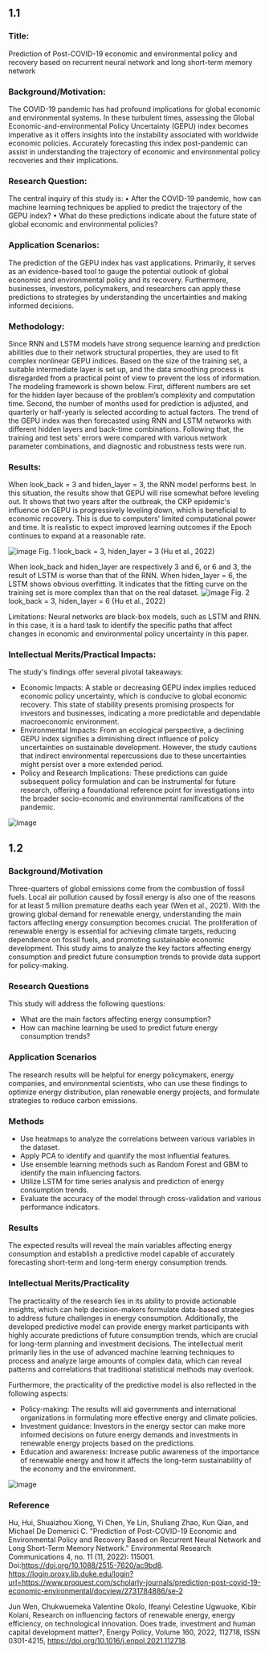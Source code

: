 ## 1.1
### Title: 
Prediction of Post-COVID-19 economic and environmental policy and recovery based on recurrent neural network and long short-term memory network 

### Background/Motivation:
The COVID-19 pandemic has had profound implications for global economic and environmental systems. In these turbulent times, assessing the Global Economic-and-environmental Policy Uncertainty (GEPU) index becomes imperative as it offers insights into the instability associated with worldwide economic policies. Accurately forecasting this index post-pandemic can assist in understanding the trajectory of economic and environmental policy recoveries and their implications.

### Research Question:
The central inquiry of this study is: 
•	After the COVID-19 pandemic, how can machine learning techniques be applied to predict the trajectory of the GEPU index?
•	What do these predictions indicate about the future state of global economic and environmental policies?

### Application Scenarios:
The prediction of the GEPU index has vast applications. Primarily, it serves as an evidence-based tool to gauge the potential outlook of global economic and environmental policy and its recovery. Furthermore, businesses, investors, policymakers, and researchers can apply these predictions to strategies by understanding the uncertainties and making informed decisions.

### Methodology:
Since RNN and LSTM models have strong sequence learning and prediction abilities due to their network structural properties, they are used to fit complex nonlinear GEPU indices. Based on the size of the training set, a suitable intermediate layer is set up, and the data smoothing process is disregarded from a practical point of view to prevent the loss of information. The modeling framework is shown below. First, different numbers are set for the hidden layer because of the problem’s complexity and computation time. Second, the number of months used for prediction is adjusted, and quarterly or half-yearly is selected according to actual factors. The trend of the GEPU index was then forecasted using RNN and LSTM networks with different hidden layers and back-time combinations. Following that, the training and test sets' errors were compared with various network parameter combinations, and diagnostic and robustness tests were run.

### Results:
When look_back = 3 and hiden_layer = 3, the RNN model performs best. In this situation, the results show that GEPU will rise somewhat before leveling out. It shows that two years after the outbreak, the CKP epidemic's influence on GEPU is progressively leveling down, which is beneficial to economic recovery. This is due to computers' limited computational power and time. It is realistic to expect improved learning outcomes if the Epoch continues to expand at a reasonable rate. 

![image](part1_1.png)
Fig. 1 look_back = 3, hiden_layer = 3 (Hu et al., 2022)

When look_back and hiden_layer  are respectively 3 and 6, or 6 and 3, the result of LSTM is worse than that of the RNN. When hiden_layer = 6, the LSTM shows obvious overfitting. It indicates that the fitting curve on the training set is more complex than that on the real dataset. 
![image](part1_2.png)
Fig. 2 look_back = 3, hiden_layer = 6 (Hu et al., 2022)

Limitations: Neural networks are black-box models, such as LSTM and RNN. In this case, it is a hard task to identify the specific paths that affect changes in economic and environmental policy uncertainty in this paper. 

### Intellectual Merits/Practical Impacts:
The study's findings offer several pivotal takeaways:
- Economic Impacts: A stable or decreasing GEPU index implies reduced economic policy uncertainty, which is conducive to global economic recovery. This state of stability presents promising prospects for investors and businesses, indicating a more predictable and dependable macroeconomic environment.
- Environmental Impacts: From an ecological perspective, a declining GEPU index signifies a diminishing direct influence of policy uncertainties on sustainable development. However, the study cautions that indirect environmental repercussions due to these uncertainties might persist over a more extended period.
- Policy and Research Implications: These predictions can guide subsequent policy formulation and can be instrumental for future research, offering a foundational reference point for investigations into the broader socio-economic and environmental ramifications of the pandemic.

![image](PredictionEco.png)

## 1.2

### Background/Motivation

Three-quarters of global emissions come from the combustion of fossil fuels. Local air pollution caused by fossil energy is also one of the reasons for at least 5 million premature deaths each year (Wen et al., 2021). With the growing global demand for renewable energy, understanding the main factors affecting energy consumption becomes crucial. The proliferation of renewable energy is essential for achieving climate targets, reducing dependence on fossil fuels, and promoting sustainable economic development. This study aims to analyze the key factors affecting energy consumption and predict future consumption trends to provide data support for policy-making.

### Research Questions

This study will address the following questions:
- What are the main factors affecting energy consumption?
- How can machine learning be used to predict future energy consumption trends?

### Application Scenarios

The research results will be helpful for energy policymakers, energy companies, and environmental scientists, who can use these findings to optimize energy distribution, plan renewable energy projects, and formulate strategies to reduce carbon emissions.

### Methods

- Use heatmaps to analyze the correlations between various variables in the dataset.
- Apply PCA to identify and quantify the most influential features.
- Use ensemble learning methods such as Random Forest and GBM to identify the main influencing factors.
- Utilize LSTM for time series analysis and prediction of energy consumption trends.
- Evaluate the accuracy of the model through cross-validation and various performance indicators.

### Results

The expected results will reveal the main variables affecting energy consumption and establish a predictive model capable of accurately forecasting short-term and long-term energy consumption trends.

### Intellectual Merits/Practicality

The practicality of the research lies in its ability to provide actionable insights, which can help decision-makers formulate data-based strategies to address future challenges in energy consumption. Additionally, the developed predictive model can provide energy market participants with highly accurate predictions of future consumption trends, which are crucial for long-term planning and investment decisions. The intellectual merit primarily lies in the use of advanced machine learning techniques to process and analyze large amounts of complex data, which can reveal patterns and correlations that traditional statistical methods may overlook.

Furthermore, the practicality of the predictive model is also reflected in the following aspects:

- Policy-making: The results will aid governments and international organizations in formulating more effective energy and climate policies.
- Investment guidance: Investors in the energy sector can make more informed decisions on future energy demands and investments in renewable energy projects based on the predictions.
- Education and awareness: Increase public awareness of the importance of renewable energy and how it affects the long-term sustainability of the economy and the environment.

![image](SustainableEnergy.png)

### Reference
Hu, Hui, Shuaizhou Xiong, Yi Chen, Ye Lin, Shuliang Zhao, Kun Qian, and Michael De Domenici C. "Prediction of Post-COVID-19 Economic and Environmental Policy and Recovery Based on Recurrent Neural Network and Long Short-Term Memory Network." Environmental Research Communications 4, no. 11 (11, 2022): 115001. Doi:https://doi.org/10.1088/2515-7620/ac9bd8. https://login.proxy.lib.duke.edu/login?url=https://www.proquest.com/scholarly-journals/prediction-post-covid-19-economic-environmental/docview/2731784886/se-2

Jun Wen, Chukwuemeka Valentine Okolo, Ifeanyi Celestine Ugwuoke, Kibir Kolani,
Research on influencing factors of renewable energy, energy efficiency, on technological innovation. Does trade, investment and human capital development matter?,
Energy Policy, Volume 160, 2022, 112718, ISSN 0301-4215, https://doi.org/10.1016/j.enpol.2021.112718. 

